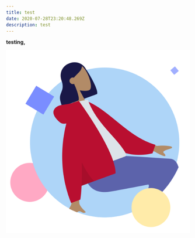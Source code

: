 ```yaml
---
title: test
date: 2020-07-28T23:20:48.269Z
description: test
---
```

**testing,**

![test image](content/assets/frame-1.svg "test image")